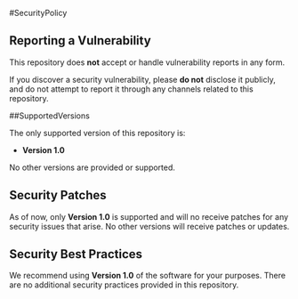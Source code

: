 #SecurityPolicy

## Reporting a Vulnerability

This repository does **not** accept or handle vulnerability reports in any form.

If you discover a security vulnerability, please **do not** disclose it publicly, and do not attempt to report it through any channels related to this repository.

##SupportedVersions

The only supported version of this repository is:

- **Version 1.0** 

No other versions are provided or supported.

## Security Patches

As of now, only **Version 1.0** is supported and will no receive patches for any security issues that arise. No other versions will receive patches or updates.

## Security Best Practices

We recommend using **Version 1.0** of the software for your purposes. There are no additional security practices provided in this repository.
